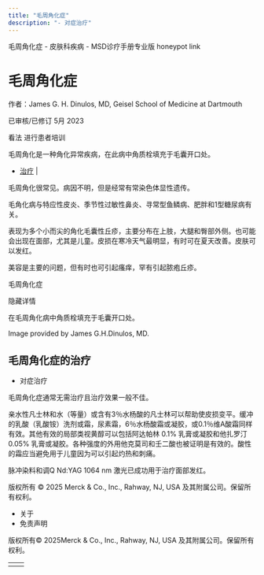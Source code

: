 ```yaml
---
title: "毛周角化症"
description: "- 对症治疗"
---
```


﻿毛周角化症 \- 皮肤科疾病 \- MSD诊疗手册专业版 honeypot link

# 毛周角化症

作者：James G. H. Dinulos, MD, Geisel School of Medicine at Dartmouth

已审核/已修订 5月 2023

看法 进行患者培训

毛周角化是一种角化异常疾病，在此病中角质栓填充于毛囊开口处。

- [治疗](#治疗_v28602873_zh) \|

毛周角化很常见。病因不明，但是经常有常染色体显性遗传。

毛角化病与特应性皮炎、季节性过敏性鼻炎、寻常型鱼鳞病、肥胖和1型糖尿病有关。

表现为多个小而尖的角化毛囊性丘疹，主要分布在上肢，大腿和臀部外侧。也可能会出现在面部，尤其是儿童。皮损在寒冷天气最明显，有时可在夏天改善。皮肤可以发红。

美容是主要的问题，但有时也可引起瘙痒，罕有引起脓疱丘疹。

毛周角化症



隐藏详情

在毛周角化病中角质栓填充于毛囊开口处。

Image provided by James G.H.Dinulos, MD.

## 毛周角化症的治疗

- 对症治疗


毛周角化症通常无需治疗且治疗效果一般不佳。

亲水性凡士林和水（等量）或含有3％水杨酸的凡士林可以帮助使皮损变平。缓冲的乳酸（乳酸铵）洗剂或霜，尿素霜，6％水杨酸霜或凝胶，或0.1％维A酸霜同样有效。其他有效的局部类视黄醇可以包括阿达帕林 0.1% 乳膏或凝胶和他扎罗汀 0.05% 乳膏或凝胶。各种强度的外用他克莫司和壬二酸也被证明是有效的。酸性的霜应当避免用于儿童因为可以引起灼热和刺痛。

脉冲染料和调Q Nd:YAG 1064 nm 激光已成功用于治疗面部发红。



版权所有 © 2025
Merck & Co., Inc., Rahway, NJ, USA 及其附属公司。保留所有权利。

- 关于
- 免责声明

版权所有© 2025Merck & Co., Inc., Rahway, NJ, USA 及其附属公司。保留所有权利。

|     |     |
| --- | --- |
|  |  |